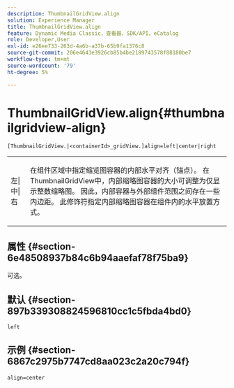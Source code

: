 ```yaml
---
description: ThumbnailGridView.align
solution: Experience Manager
title: ThumbnailGridView.align
feature: Dynamic Media Classic，查看器，SDK/API，eCatalog
role: Developer,User
exl-id: e26ee733-263d-4a6b-a37b-65b9fa1376c8
source-git-commit: 206e4643e3926cb85b4be2189743578f88180be7
workflow-type: tm+mt
source-wordcount: '79'
ht-degree: 5%

---
```


# ThumbnailGridView.align{#thumbnailgridview-align}

`[ThumbnailGridView.|<containerId>_gridView.]align=left|center|right`

<table id="table_95890560230C48BBB03A8082F56382CA"> 
 <tbody> 
  <tr> 
   <td> <p> <span class="codeph"> 左|中|右</span> </p> </td> 
   <td> <p> 在组件区域中指定缩览图容器的内部水平对齐（锚点）。 在ThumbnailGridView中，内部缩略图容器的大小可调整为仅显示整数缩略图。 因此，内部容器与外部组件范围之间存在一些内边距。 此修饰符指定内部缩略图容器在组件内的水平放置方式。 </p> </td> 
  </tr> 
 </tbody> 
</table>

## 属性 {#section-6e48508937b84c6b94aaefaf78f75ba9}

可选。

## 默认 {#section-897b339308824596810cc1c5fbda4bd0}

`left`

## 示例 {#section-6867c2975b7747cd8aa023c2a20c794f}

`align=center`
